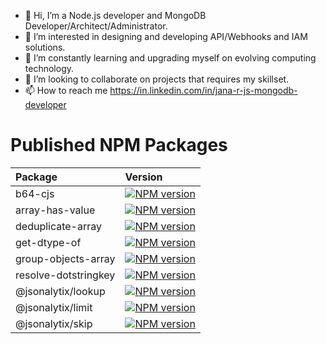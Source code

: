 - 👋 Hi, I’m a Node.js developer and MongoDB Developer/Architect/Administrator.
- 👀 I’m interested in designing and developing API/Webhooks and IAM solutions.
- 🌱 I’m constantly learning and upgrading myself on evolving computing technology. 
- 💞️ I’m looking to collaborate on projects that requires my skillset.
- 📫 How to reach me https://in.linkedin.com/in/jana-r-js-mongodb-developer 

# Published NPM Packages
|Package                   | Version                                                                                                          |
|:-------------------------|:-----------------------------------------------------------------------------------------------------------------|
|b64-cjs                   |[![NPM version](https://img.shields.io/npm/v/b64-cjs.svg)](https://www.npmjs.com/package/b64-cjs)                 |
|array-has-value           |[![NPM version](https://img.shields.io/npm/v/array-has-value.svg)](https://www.npmjs.com/package/array-has-value) |
|deduplicate-array         |[![NPM version](https://img.shields.io/npm/v/deduplicate-array.svg)](https://www.npmjs.com/package/deduplicate-array)                                                                                                                            |
|get-dtype-of              |[![NPM version](https://img.shields.io/npm/v/get-dtype-of.svg)](https://www.npmjs.com/package/get-dtype-of)|
|group-objects-array       |[![NPM version](https://img.shields.io/npm/v/group-objects-array.svg)](https://www.npmjs.com/package/group-objects-array)                                                                                                                          |
|resolve-dotstringkey      |[![NPM version](https://img.shields.io/npm/v/resolve-dotstringkey.svg)](https://www.npmjs.com/package/resolve-dotstringkey)                                                                                                                         |
|@jsonalytix/lookup      |[![NPM version](https://img.shields.io/npm/v/@jsonalytix/lookup.svg)](https://www.npmjs.com/package/@jsonalytix/lookup)                                                                                                                         |
|@jsonalytix/limit      |[![NPM version](https://img.shields.io/npm/v/@jsonalytix/limit.svg)](https://www.npmjs.com/package/@jsonalytix/limit)                                                                                                                         |
|@jsonalytix/skip      |[![NPM version](https://img.shields.io/npm/v/@jsonalytix/skip.svg)](https://www.npmjs.com/package/@jsonalytix/skip)                                                                                                                         |


<!---
grjan7/grjan7 is a ✨ special ✨ repository because its `README.md` (this file) appears on your GitHub profile.
You can click the Preview link to take a look at your changes.
--->
